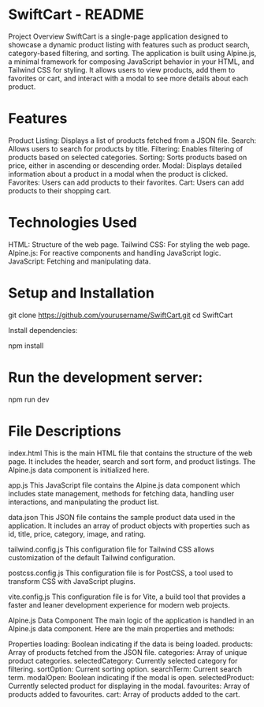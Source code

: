 # SwiftCart - README
Project Overview
SwiftCart is a single-page application designed to showcase a dynamic product listing with features such as product search, category-based filtering, and sorting. The application is built using Alpine.js, a minimal framework for composing JavaScript behavior in your HTML, and Tailwind CSS for styling. It allows users to view products, add them to favorites or cart, and interact with a modal to see more details about each product.

# Features
Product Listing: Displays a list of products fetched from a JSON file.
Search: Allows users to search for products by title.
Filtering: Enables filtering of products based on selected categories.
Sorting: Sorts products based on price, either in ascending or descending order.
Modal: Displays detailed information about a product in a modal when the product is clicked.
Favorites: Users can add products to their favorites.
Cart: Users can add products to their shopping cart.

# Technologies Used
HTML: Structure of the web page.
Tailwind CSS: For styling the web page.
Alpine.js: For reactive components and handling JavaScript logic.
JavaScript: Fetching and manipulating data.

# Setup and Installation
git clone https://github.com/yourusername/SwiftCart.git
cd SwiftCart

Install dependencies:

npm install

# Run the development server:

npm run dev

# File Descriptions
index.html
This is the main HTML file that contains the structure of the web page. It includes the header, search and sort form, and product listings. The Alpine.js data component is initialized here.

app.js
This JavaScript file contains the Alpine.js data component which includes state management, methods for fetching data, handling user interactions, and manipulating the product list.

data.json
This JSON file contains the sample product data used in the application. It includes an array of product objects with properties such as id, title, price, category, image, and rating.

tailwind.config.js
This configuration file for Tailwind CSS allows customization of the default Tailwind configuration.

postcss.config.js
This configuration file is for PostCSS, a tool used to transform CSS with JavaScript plugins.

vite.config.js
This configuration file is for Vite, a build tool that provides a faster and leaner development experience for modern web projects.

Alpine.js Data Component
The main logic of the application is handled in an Alpine.js data component. Here are the main properties and methods:

Properties
loading: Boolean indicating if the data is being loaded.
products: Array of products fetched from the JSON file.
categories: Array of unique product categories.
selectedCategory: Currently selected category for filtering.
sortOption: Current sorting option.
searchTerm: Current search term.
modalOpen: Boolean indicating if the modal is open.
selectedProduct: Currently selected product for displaying in the modal.
favourites: Array of products added to favourites.
cart: Array of products added to the cart.

